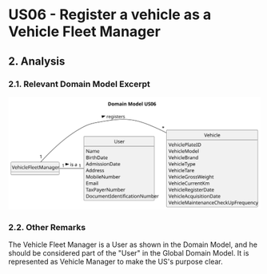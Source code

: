 # US06 - Register a vehicle as a Vehicle Fleet Manager

## 2. Analysis

### 2.1. Relevant Domain Model Excerpt 

![Domain Model](svg/us06-domain-model.svg)

### 2.2. Other Remarks

The Vehicle Fleet Manager is a User as shown in the Domain Model, and he should be considered part of the "User" in the Global Domain Model. It is represented as Vehicle Manager to make the US's purpose clear.